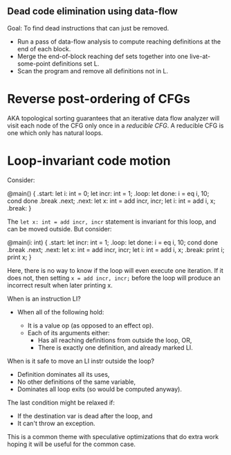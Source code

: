 ## Dead code elimination using data-flow

Goal: To find dead instructions that can just be removed.

* Run a pass of data-flow analysis to compute reaching definitions at the end
  of each block.
* Merge the end-of-block reaching def sets together into one live-at-some-point
  definitions set L.
* Scan the program and remove all definitions not in L.

# Reverse post-ordering of CFGs

AKA topological sorting guarantees that an iterative data flow analyzer will
visit each node of the CFG only once in a _reducible CFG_. A reducible CFG
is one which only has natural loops.

# Loop-invariant code motion

Consider:

  @main() {
    .start:
    let i: int = 0;
    let incr: int = 1;
    .loop:
    let done: i = eq i, 10;
    cond done .break .next;
    .next:
    let x: int = add incr, incr;
    let i: int = add i, x;
    .break:
  }

The `let x: int = add incr, incr` statement is invariant for this loop, and
can be moved outside. But consider:


  @main(i: int) {
    .start:
    let incr: int = 1;
    .loop:
    let done: i = eq i, 10;
    cond done .break .next;
    .next:
    let x: int = add incr, incr;
    let i: int = add i, x;
    .break:
    print i;
    print x;
  }

Here, there is no way to know if the loop will even execute one iteration. If it
does not, then setting `x = add incr, incr;` before the loop will produce an
incorrect result when later printing x.

When is an instruction LI?

* When all of the following hold:

  - It is a value op (as opposed to an effect op).
  - Each of its arguments either:
    - Has all reaching definitions from outside the loop, OR,
    - There is exactly one definition, and already marked LI.

When is it safe to move an LI instr outside the loop?

  - Definition dominates all its uses,
  - No other definitions of the same variable,
  - Dominates all loop exits (so would be computed anyway).

The last condition might be relaxed if:

  - If the destination var is dead after the loop, and
  - It can't throw an exception.

This is a common theme with speculative optimizations that do extra work hoping
it will be useful for the common case.
